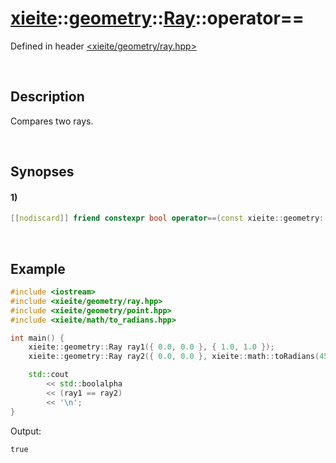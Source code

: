 # [xieite](../../../../../../xieite.md)\:\:[geometry](../../../../../../geometry.md)\:\:[Ray](../../../../ray.md)\:\:operator==
Defined in header [<xieite/geometry/ray.hpp>](../../../../../../../include/xieite/geometry/ray.hpp)

&nbsp;

## Description
Compares two rays.

&nbsp;

## Synopses
#### 1)
```cpp
[[nodiscard]] friend constexpr bool operator==(const xieite::geometry::Ray& ray1, const xieite::geometry::Ray& ray2) noexcept;
```

&nbsp;

## Example
```cpp
#include <iostream>
#include <xieite/geometry/ray.hpp>
#include <xieite/geometry/point.hpp>
#include <xieite/math/to_radians.hpp>

int main() {
    xieite::geometry::Ray ray1({ 0.0, 0.0 }, { 1.0, 1.0 });
    xieite::geometry::Ray ray2({ 0.0, 0.0 }, xieite::math::toRadians(45.0));

    std::cout
        << std::boolalpha
        << (ray1 == ray2)
        << '\n';
}
```
Output:
```
true
```
